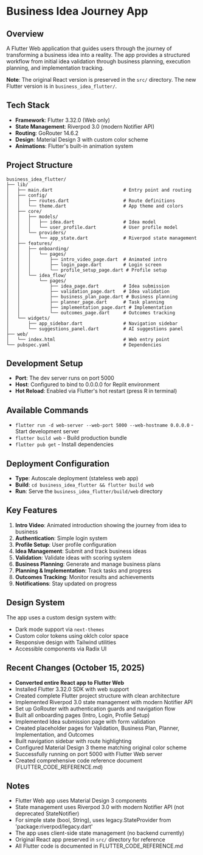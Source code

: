 # Business Idea Journey App

## Overview
A Flutter Web application that guides users through the journey of transforming a business idea into a reality. The app provides a structured workflow from initial idea validation through business planning, execution planning, and implementation tracking.

**Note**: The original React version is preserved in the `src/` directory. The new Flutter version is in `business_idea_flutter/`.

## Tech Stack
- **Framework**: Flutter 3.32.0 (Web only)
- **State Management**: Riverpod 3.0 (modern Notifier API)
- **Routing**: GoRouter 14.6.2
- **Design**: Material Design 3 with custom color scheme
- **Animations**: Flutter's built-in animation system

## Project Structure
```
business_idea_flutter/
├── lib/
│   ├── main.dart                          # Entry point and routing
│   ├── config/
│   │   ├── routes.dart                    # Route definitions
│   │   └── theme.dart                     # App theme and colors
│   ├── core/
│   │   ├── models/
│   │   │   ├── idea.dart                  # Idea model
│   │   │   └── user_profile.dart          # User profile model
│   │   └── providers/
│   │       └── app_state.dart             # Riverpod state management
│   ├── features/
│   │   ├── onboarding/
│   │   │   └── pages/
│   │   │       ├── intro_video_page.dart  # Animated intro
│   │   │       ├── login_page.dart        # Login screen
│   │   │       └── profile_setup_page.dart # Profile setup
│   │   └── idea_flow/
│   │       └── pages/
│   │           ├── idea_page.dart         # Idea submission
│   │           ├── validation_page.dart   # Idea validation
│   │           ├── business_plan_page.dart # Business planning
│   │           ├── planner_page.dart      # Task planning
│   │           ├── implementation_page.dart # Implementation
│   │           └── outcomes_page.dart     # Outcomes tracking
│   └── widgets/
│       ├── app_sidebar.dart               # Navigation sidebar
│       └── suggestions_panel.dart         # AI suggestions panel
├── web/
│   └── index.html                         # Web entry point
└── pubspec.yaml                           # Dependencies
```

## Development Setup
- **Port**: The dev server runs on port 5000
- **Host**: Configured to bind to 0.0.0.0 for Replit environment
- **Hot Reload**: Enabled via Flutter's hot restart (press R in terminal)

## Available Commands
- `flutter run -d web-server --web-port 5000 --web-hostname 0.0.0.0` - Start development server
- `flutter build web` - Build production bundle
- `flutter pub get` - Install dependencies

## Deployment Configuration
- **Type**: Autoscale deployment (stateless web app)
- **Build**: `cd business_idea_flutter && flutter build web`
- **Run**: Serve the `business_idea_flutter/build/web` directory

## Key Features
1. **Intro Video**: Animated introduction showing the journey from idea to business
2. **Authentication**: Simple login system
3. **Profile Setup**: User profile configuration
4. **Idea Management**: Submit and track business ideas
5. **Validation**: Validate ideas with scoring system
6. **Business Planning**: Generate and manage business plans
7. **Planning & Implementation**: Track tasks and progress
8. **Outcomes Tracking**: Monitor results and achievements
9. **Notifications**: Stay updated on progress

## Design System
The app uses a custom design system with:
- Dark mode support via `next-themes`
- Custom color tokens using oklch color space
- Responsive design with Tailwind utilities
- Accessible components via Radix UI

## Recent Changes (October 15, 2025)
- **Converted entire React app to Flutter Web**
- Installed Flutter 3.32.0 SDK with web support
- Created complete Flutter project structure with clean architecture
- Implemented Riverpod 3.0 state management with modern Notifier API
- Set up GoRouter with authentication guards and navigation flow
- Built all onboarding pages (Intro, Login, Profile Setup)
- Implemented Idea submission page with form validation
- Created placeholder pages for Validation, Business Plan, Planner, Implementation, and Outcomes
- Built navigation sidebar with route highlighting
- Configured Material Design 3 theme matching original color scheme
- Successfully running on port 5000 with Flutter Web server
- Created comprehensive code reference document (FLUTTER_CODE_REFERENCE.md)

## Notes
- Flutter Web app uses Material Design 3 components
- State management uses Riverpod 3.0 with modern Notifier API (not deprecated StateNotifier)
- For simple state (bool, String), uses legacy.StateProvider from 'package:riverpod/legacy.dart'
- The app uses client-side state management (no backend currently)
- Original React app preserved in `src/` directory for reference
- All Flutter code is documented in FLUTTER_CODE_REFERENCE.md
